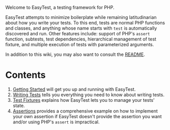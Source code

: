 Welcome to EasyTest, a testing framework for PHP.

EasyTest attempts to minimize boilerplate while remaining latitudinarian about
how you write your tests. To this end, tests are normal PHP functions and
classes, and anything whose name starts with `test` is automatically
discovered and run. Other features include: support of PHP's `assert`
function, subtests, test dependencies, hierarchical management of test
fixture, and multiple execution of tests with parameterized arguments.

In addition to this wiki, you may also want to consult the
[README](https://github.com/gnarlyquack/easytest).

# Contents

1. [Getting Started](@getting-started)
   will get you up and running with EasyTest.
2. [Writing Tests](@writing-tests)
   tells you everything you need to know about writing tests.
3. [Test Fixtures](@test-fixtures)
   explains how EasyTest lets you to manage your tests' state.
4. [Assertions](@assertions) provides a comprehensive example on how to
   implement your own assertion if EasyTest doesn't provide the assertion you
   want and/or using PHP's `assert` is impractical.
